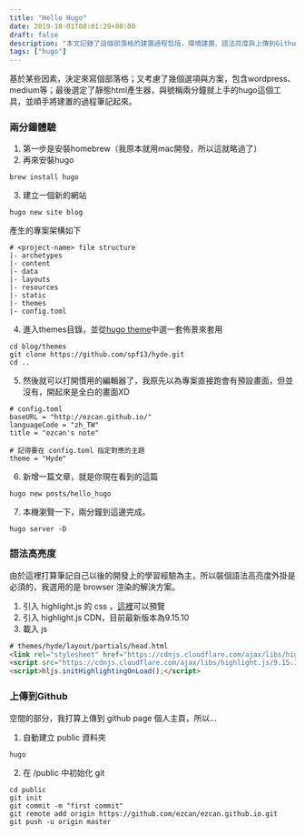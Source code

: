 ```yaml
---
title: "Hello Hugo"
date: 2019-10-01T00:01:29+08:00
draft: false
description: "本文記錄了這個部落格的建置過程包括，環境建置、語法亮度與上傳到Github Page"
tags: ["hugo"]
---
```

基於某些因素，決定來寫個部落格；又考慮了幾個選項與方案，包含wordpress、medium等；最後選定了靜態html產生器，與號稱兩分鐘就上手的hugo這個工具，並順手將建置的過程筆記起來。

### 兩分鐘體驗
1. 第一步是安裝homebrew（我原本就用mac開發，所以這就略過了）
2. 再來安裝hugo
```
brew install hugo
```
3. 建立一個新的網站
```
hugo new site blog
```
產生的專案架構如下
```
# <project-name> file structure
|- archetypes
|- content
|- data
|- layouts
|- resources
|- static
|- themes
|- config.toml
```

4. 進入themes目錄，並從[hugo theme](https://themes.gohugo.io)中選一套佈景來套用
```
cd blog/themes
git clone https://github.com/spf13/hyde.git
cd ..
```
5. 然後就可以打開慣用的編輯器了，我原先以為專案直接跑會有預設畫面，但並沒有，開起來是全白的畫面XD
```
# config.toml
baseURL = "http://ezcan.github.io/" 
languageCode = "zh_TW"
title = "ezcan's note"

# 記得要在 config.toml 指定對應的主題
theme = "Hyde"
```
6. 新增一篇文章，就是你現在看到的這篇
```
hugo new posts/hello_hugo
```
7. 本機瀏覽一下，兩分鐘到這邊完成。
```
hugo server -D
```

### 語法高亮度

由於這裡打算筆記自己以後的開發上的學習經驗為主，所以裝個語法高亮度外掛是必須的，我選用的是 browser 渲染的解決方案。

1. 引入 highlight.js 的 css ，[這裡](https://highlightjs.org/static/demo/)可以預覽
2. 引入 highlight.js CDN，目前最新版本為9.15.10
3. 載入 js
```html
# themes/hyde/layout/partials/head.html
<link rel="stylesheet" href="https://cdnjs.cloudflare.com/ajax/libs/highlight.js/9.15.10/styles/monokai-sublime.min.css">
<script src="https://cdnjs.cloudflare.com/ajax/libs/highlight.js/9.15.10/highlight.min.js"></script>
<script>hljs.initHighlightingOnLoad();</script>
```

### 上傳到Github
空間的部分，我打算上傳到 github page 個人主頁，所以...

1. 自動建立 public 資料夾
```
hugo
```
2. 在 /public 中初始化 git
```
cd public
git init
git commit -m "first commit"
git remote add origin https://github.com/ezcan/ezcan.github.io.git
git push -u origin master
```